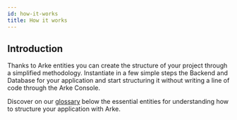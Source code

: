 ```yaml
---
id: how-it-works
title: How it works
---
```


## Introduction

Thanks to Arke entities you can create the structure of your project through a simplified methodology.
Instantiate in a few simple steps the Backend and Database for your application and start structuring it without
writing a line of code through the Arke Console.

Discover on our [glossary](/glossary) below the essential entities for understanding how to structure your application with Arke.